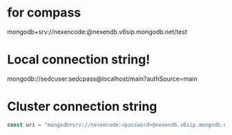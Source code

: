 # for compass
mongodb+srv://nexencode:<password>@nexendb.v6sip.mongodb.net/test

# Local connection string!
mongodb://sedcuser:sedcpass@localhost/main?authSource=main

# Cluster connection string

```javascript
const uri = "mongodb+srv://nexencode:<password>@nexendb.v6sip.mongodb.net/<dbname>?retryWrites=true&w=majority"
```

